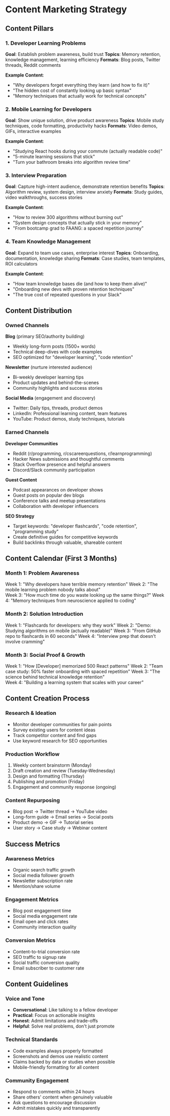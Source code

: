 # Content Marketing Strategy

## Content Pillars

### 1. Developer Learning Problems
**Goal**: Establish problem awareness, build trust
**Topics**: Memory retention, knowledge management, learning efficiency
**Formats**: Blog posts, Twitter threads, Reddit comments

**Example Content**:
- "Why developers forget everything they learn (and how to fix it)"
- "The hidden cost of constantly looking up basic syntax"
- "Memory techniques that actually work for technical concepts"

### 2. Mobile Learning for Developers  
**Goal**: Show unique solution, drive product awareness
**Topics**: Mobile study techniques, code formatting, productivity hacks
**Formats**: Video demos, GIFs, interactive examples

**Example Content**:
- "Studying React hooks during your commute (actually readable code)"
- "5-minute learning sessions that stick"
- "Turn your bathroom breaks into algorithm review time"

### 3. Interview Preparation
**Goal**: Capture high-intent audience, demonstrate retention benefits
**Topics**: Algorithm review, system design, interview anxiety
**Formats**: Study guides, video walkthroughs, success stories

**Example Content**:
- "How to review 300 algorithms without burning out"
- "System design concepts that actually stick in your memory"
- "From bootcamp grad to FAANG: a spaced repetition journey"

### 4. Team Knowledge Management
**Goal**: Expand to team use cases, enterprise interest
**Topics**: Onboarding, documentation, knowledge sharing
**Formats**: Case studies, team templates, ROI calculators

**Example Content**:
- "How team knowledge bases die (and how to keep them alive)"
- "Onboarding new devs with proven retention techniques"
- "The true cost of repeated questions in your Slack"

## Content Distribution

### Owned Channels

**Blog** (primary SEO/authority building)
- Weekly long-form posts (1500+ words)
- Technical deep-dives with code examples
- SEO optimized for "developer learning", "code retention"

**Newsletter** (nurture interested audience)  
- Bi-weekly developer learning tips
- Product updates and behind-the-scenes
- Community highlights and success stories

**Social Media** (engagement and discovery)
- Twitter: Daily tips, threads, product demos
- LinkedIn: Professional learning content, team features
- YouTube: Product demos, study techniques, tutorials

### Earned Channels

**Developer Communities**
- Reddit (r/programming, r/cscareerquestions, r/learnprogramming)
- Hacker News submissions and thoughtful comments
- Stack Overflow presence and helpful answers
- Discord/Slack community participation

**Guest Content**
- Podcast appearances on developer shows
- Guest posts on popular dev blogs
- Conference talks and meetup presentations
- Collaboration with developer influencers

**SEO Strategy**
- Target keywords: "developer flashcards", "code retention", "programming study"
- Create definitive guides for competitive keywords
- Build backlinks through valuable, shareable content

## Content Calendar (First 3 Months)

### Month 1: Problem Awareness
Week 1: "Why developers have terrible memory retention"
Week 2: "The mobile learning problem nobody talks about"  
Week 3: "How much time do you waste looking up the same things?"
Week 4: "Memory techniques from neuroscience applied to coding"

### Month 2: Solution Introduction  
Week 1: "Flashcards for developers: why they work"
Week 2: "Demo: Studying algorithms on mobile (actually readable)"
Week 3: "From GitHub repo to flashcards in 60 seconds"
Week 4: "Interview prep that doesn't involve cramming"

### Month 3: Social Proof & Growth
Week 1: "How [Developer] memorized 500 React patterns"
Week 2: "Team case study: 50% faster onboarding with spaced repetition"
Week 3: "The science behind technical knowledge retention"  
Week 4: "Building a learning system that scales with your career"

## Content Creation Process

### Research & Ideation
- Monitor developer communities for pain points
- Survey existing users for content ideas
- Track competitor content and find gaps
- Use keyword research for SEO opportunities

### Production Workflow
1. Weekly content brainstorm (Monday)
2. Draft creation and review (Tuesday-Wednesday)  
3. Design and formatting (Thursday)
4. Publishing and promotion (Friday)
5. Engagement and community response (ongoing)

### Content Repurposing
- Blog post → Twitter thread → YouTube video
- Long-form guide → Email series → Social posts
- Product demo → GIF → Tutorial series
- User story → Case study → Webinar content

## Success Metrics

### Awareness Metrics
- Organic search traffic growth
- Social media follower growth
- Newsletter subscription rate
- Mention/share volume

### Engagement Metrics  
- Blog post engagement time
- Social media engagement rate
- Email open and click rates
- Community interaction quality

### Conversion Metrics
- Content-to-trial conversion rate
- SEO traffic to signup rate
- Social traffic conversion quality
- Email subscriber to customer rate

## Content Guidelines

### Voice and Tone
- **Conversational**: Like talking to a fellow developer
- **Practical**: Focus on actionable insights  
- **Honest**: Admit limitations and trade-offs
- **Helpful**: Solve real problems, don't just promote

### Technical Standards
- Code examples always properly formatted
- Screenshots and demos use realistic content
- Claims backed by data or studies when possible
- Mobile-friendly formatting for all content

### Community Engagement
- Respond to comments within 24 hours
- Share others' content when genuinely valuable  
- Ask questions to encourage discussion
- Admit mistakes quickly and transparently